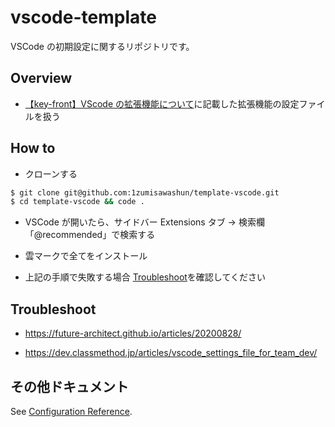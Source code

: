 # vscode-template

VSCode の初期設定に関するリポジトリです。

## Overview

- [【key-front】VScode の拡張機能について](https://zenn.dev/shuuuuuun/scraps/bcc59eb2f7d640)に記載した拡張機能の設定ファイルを扱う

## How to

- クローンする

```bash
$ git clone git@github.com:1zumisawashun/template-vscode.git
$ cd template-vscode && code .
```

- VSCode が開いたら、サイドバー Extensions タブ → 検索欄「@recommended」で検索する

- 雲マークで全てをインストール

- 上記の手順で失敗する場合 [Troubleshoot](#Troubleshoot)を確認してください

## Troubleshoot

- https://future-architect.github.io/articles/20200828/

- https://dev.classmethod.jp/articles/vscode_settings_file_for_team_dev/

## その他ドキュメント

See [Configuration Reference](https://cli.vuejs.org/config/).
